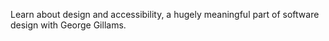 Learn about design and accessibility, a hugely meaningful part of software design with George Gillams.
